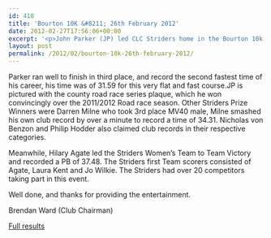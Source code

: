 ```yaml
---
id: 410
title: 'Bourton 10K &#8211; 26th February 2012'
date: 2012-02-27T17:56:06+00:00
excerpt: '<p>John Parker (JP) led CLC Striders home in the Bourton 10k Road Race which was held in near perfect running conditions on Sunday 26th February. </p>'
layout: post
permalink: /2012/02/bourton-10k-26th-february-2012/
---
```

</p> 

Parker ran well to finish in third place, and record the second fastest time of his career, his time was of 31.59 for this very flat and fast course.JP is pictured with the county road race series plaque, which he won convincingly over the 2011/2012 Road race season. Other Striders Prize Winners were Darren Milne who took 3rd place MV40 male, Milne smashed his own club record by over a minute to record a time of 34.31. Nicholas von Benzon and Philip Hodder also claimed club records in their respective categories.

Meanwhile, Hilary Agate led the Striders Women&#8217;s Team to Team Victory and recorded a PB of 37.48. The Striders first Team scorers consisted of Agate, Laura Kent and Jo Wilkie. The Striders had over 20 competitors taking part in this event.

Well done, and thanks for providing the entertainment.

Brendan Ward (Club Chairman)

<a href="http://www.bourtonroadrunners.co.uk/race_results/10k_results_2012.htm" target="_blank" rel="nofollow">Full results</a>